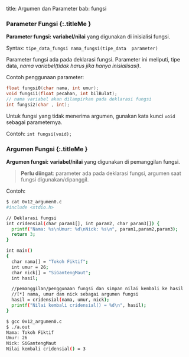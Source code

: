 title: Argumen dan Parameter
bab: fungsi



### <i class="fa fa-info-circle"></i> Parameter Fungsi {:.titleMe }

**Parameter fungsi:** **variabel/nilai** yang digunakan di inisialisi fungsi.

Syntax: `tipe_data_fungsi nama_fungsi(tipe_data 
parameter)`

Parameter fungsi ada pada deklarasi fungsi. Parameter ini meliputi, tipe data, _nama variabel(tidak harus jika hanya inisialisasi)_.

Contoh penggunaan parameter:

``` c
float fungsi0(char nama, int umur);
void fungsi1(float pecahan, int bilBulat);
// nama variabel akan dilampirkan pada deklarasi fungsi
int fungsi2(char , int);
```

Untuk fungsi yang tidak menerima argumen, gunakan kata kunci `void` sebagai parameternya.

Contoh: `int fungsi(void);`


### <i class="fa fa-info-circle"></i> Argumen Fungsi {:.titleMe }

**Argumen fungsi:** **variabel/nilai** yang digunakan di pemanggilan fungsi.

> __Perlu diingat__: parameter ada pada deklarasi fungsi, argumen saat fungsi digunakan/dipanggil.

Contoh:
``` bash
$ cat 0x12_argumen0.c 
#include <stdio.h>

// Deklarasi fungsi
int cridensial(char param1[], int param2, char param3[]) {
  printf("Nama: %s\nUmur: %d\nNick: %s\n", param1,param2,param3);
  return 3;
}

int main()
{
  char nama[] = "Tokoh Fiktif";
  int umur = 26;
  char nick[] = "SiGantengMaut";
  int hasil;

  //pemanggilan/penggunaan fungsi dan simpan nilai kembali ke hasil
  //[*] nama, umur dan nick sebagai argumen fungsi
  hasil = cridensial(nama, umur, nick);
  printf("Nilai kembali cridensial() = %d\n", hasil);
}

$ gcc 0x12_argumen0.c 
$ ./a.out 
Nama: Tokoh Fiktif
Umur: 26
Nick: SiGantengMaut
Nilai kembali cridensial() = 3
```
